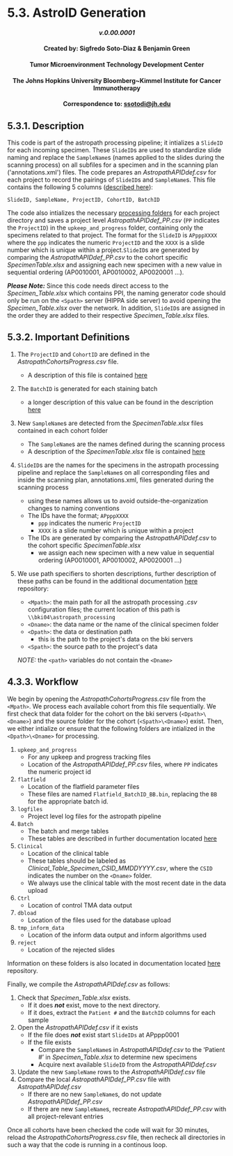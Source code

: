 # 5.3. AstroID Generation
#### <div align="center">***v.0.00.0001***</div>
#### <div align="center">Created by: Sigfredo Soto-Diaz & Benjamin Green</div>
#### <div align="center">Tumor Microenvironment Technology Development Center</div>
#### <div align="center">The Johns Hopkins University Bloomberg~Kimmel Institute for Cancer Immunotherapy</div>
#### <div align="center">Correspondence to: ssotodi@jh.edu</div>

## 5.3.1. Description
This code is part of the astropath processing pipeline; it intializes a ```SlideID``` for each incoming specimen. These ```SlideID```s are used to standardize slide naming and replace the ```SampleName```s (names applied to the slides during the scanning process) on all subfiles for a specimen and in the scanning plan ('annotations.xml') files. The code prepares an *AstropathAPIDdef.csv* for each project to record the pairings of ```SlideID```s and ```SampleName```s. This file contains the following 5 columns ([described here](#532-important-definitions "Title")): 
```
SlideID, SampleName, ProjectID, CohortID, BatchID
```
The code also intializes the necessary [processing folders](#533-workflow "Title") for each project directory and saves a project level *AstropathAPIDdef_PP.csv* (```PP``` indicates the ```ProjectID```) in the ```upkeep_and_progress``` folder, containing only the specimens related to that project. The format for the ```SlideID``` is ```APpppXXXX``` where the ```ppp``` indicates the numeric ```ProjectID``` and the ```XXXX``` is a slide number which is unique within a project.```SlideID```s are generated by comparing the *AstropathAPIDdef_PP.csv* to the cohort specific *SpecimenTable.xlsx* and assigning each new specimen with a new value in sequential ordering (AP0010001, AP0010002, AP0020001 …). 

***Please Note:*** Since this code needs direct access to the *Specimen_Table.xlsx* which contains PPI, the naming generator code should only be run on the ```<Spath>``` server (HIPPA side server) to avoid opening the *Specimen_Table.xlsx* over the network. In addition, ```SlideID```s are assigned in the order they are added to their respective *Specimen_Table.xlsx* files.

## 5.3.2. Important Definitions
1. The  ```ProjectID``` and ```CohortID``` are defined in the *AstropathCohortsProgress.csv* file. 
   - A description of this file is contained [here](../../scans#44-astropath_processing-directory-and-initializing-projects "Title")
2. The ```BatchID``` is generated for each staining batch 
   - a longer description of this value can be found in the description [here](../../scans#435-batchids "Title")
3. New ```SampleName```s are detected from the *SpecimenTable.xlsx* files contained in each cohort folder
   - The ```SampleName```s are the names defined during the scanning process
   - A description of the *SpecimenTable.xlsx* file is contained [here](../../scans#431-specimen_table "Title")
4. ```SlideID```s are the names for the specimens in the astropath processing pipeline and replace the ```SampleName```s on all corresponding files and inside the scanning plan, annotations.xml, files generated during the scanning process
   - using these names allows us to avoid outside-the-organization changes to naming conventions
   - The IDs have the format; ```APpppXXXX```
     - ```ppp``` indicates the numeric ```ProjectID```
     - ```XXXX``` is a slide number which is unique within a project
   - The IDs are generated by comparing the *AstropathAPIDdef.csv* to the cohort specific *SpecimenTable.xlsx*
     - we assign each new specimen with a new value in sequential ordering (AP0010001, AP0010002, AP0020001 …) 
5. We use path specifiers to shorten descriptions, further description of these paths can be found in the additional documentation [here](../../scans#322-path-definitions "Title") repository:
   - ```<Mpath>```: the main path for all the astropath processing *.csv* configuration files; the current location of this path is ```\\bki04\astropath_processing```
   - ```<Dname>```: the data name or the name of the clinical specimen folder
   - ```<Dpath>```: the data or destination path
      - this is the path to the project's data on the bki servers
   - ```<Spath>```: the source path to the project's data
   
   *NOTE:* the ```<path>``` variables do not contain the ```<Dname>```
   
## 4.3.3. Workflow
We begin by opening the *AstropathCohortsProgress.csv* file from the ```<Mpath>```. We process each available cohort from this file sequentially. We first check that data folder for the cohort on the bki servers (```<Dpath>\<Dname>```) and the source folder for the cohort (```<Spath>\<Dname>```) exist. Then, we either intialize or ensure that the following folders are intialized in the ```<Dpath>\<Dname>``` for processing. 
1.	```upkeep_and_progress```
    - For any upkeep and progress tracking files
    - Location of the *AstropathAPIDdef_PP.csv* files, where ```PP``` indicates the numeric project id
2.	```flatfield```
    - Location of the flatfield parameter files
    - These files are named ```Flatfield_BatchID_BB.bin```, replacing the ```BB``` for the appropriate batch id.
3.	```logfiles```
    - Project level log files for the astropath pipeline 
4.	```Batch```
    - The batch and merge tables
    - These tables are described in further documentation located [here](https://github.com/AstroPathJHU/AstroPathPipeline/tree/main/scans#336-batch-tables "Title")
5.	```Clinical```
    - Location of the clinical table
    - These tables should be labeled as *Clinical_Table_Specimen_CSID_MMDDYYYY.csv*, where the ```CSID``` indicates the number on the ```<Dname>``` folder. 
    - We always use the clinical table with the most recent date in the data upload
6.	```Ctrl```
    - Location of control TMA data output
7.	```dbload```
    - Location of the files used for the database upload
8.	```tmp_inform_data```
    - Location of the inform data output and inform algorithms used 
9.	```reject```
    - Location of the rejected slides

Information on these folders is also located in documentation located [here](https://github.com/AstroPathJHU/AstroPathPipeline/tree/main/scans#35-directory-organization "Title") repository.

Finally, we compile the *AstropathAPIDdef.csv* as follows:
1.	Check that *Specimen_Table.xlsx* exists. 
    - If it does ***not*** exist, move to the next directory. 
    - If it does, extract the ```Patient #``` and the ```BatchID``` columns for each sample
2.	Open the *AstropathAPIDdef.csv* if it exists
    - If the file does ***not*** exist start ```SlideIDs``` at APppp0001
    - If the file exists
      - Compare the ```SampleName```s in  *AstropathAPIDdef.csv* to the ‘Patient #’ in *Specimen_Table.xlsx* to determine new specimens
      - Acquire next available ```SlideID``` from the *AstropathAPIDdef.csv*
3.	Update the new ```SampleName``` rows to the *AstropathAPIDdef.csv* file
4.	Compare the local *AstropathAPIDdef_PP.csv* file with *AstropathAPIDdef.csv* 
    - If there are no new ```SampleName```s, do not update *AstropathAPIDdef_PP.csv*
    - If there are new ```SampleName```s, recreate *AstropathAPIDdef_PP.csv* with all project-relevant entries


Once all cohorts have been checked the code will wait for 30 minutes, reload the *AstropathCohortsProgress.csv* file, then recheck all directories in such a way that the code is running in a continous loop.

